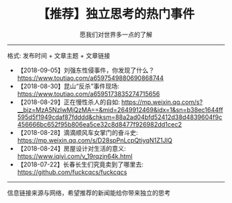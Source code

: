 # <center>【推荐】独立思考的热门事件</center>
<center>愿我们对世界多一点的了解</center>

---

格式: 发布时间 + 文章主题 + 文章链接

* 【2018-09-05】刘强东性侵事件，你发现了什么？<https://www.toutiao.com/a6597549880690868744>
* 【2018-08-30】昆山“反杀”事件现场: <https://www.toutiao.com/a6595173835274715656>
* 【2018-08-29】正在慢性杀人的自如: <https://mp.weixin.qq.com/s?__biz=MzA5NzIwMjQzMA==&mid=2649912469&idx=1&sn=b38ec1644ff595d5f1949cdaf87fdddd&chksm=88a2ad04bfd52412d38d4839604f9c456666bc652f95b806ea5ce32c8d8477f926982dd1cec2>
* 【2018-08-28】滴滴顺风车女掌门的奋斗史: <https://mp.weixin.qq.com/s/D28spPnLcpQtiyqN1Z1JlQ>
* 【2018-08-24】房屋设计对生活的意义: <https://www.iqiyi.com/v_19rqzjn64k.html>
* 【2018-07-22】长春长生们究竟卖到了哪里去: <https://github.com/fuckcqcs/fuckcqcs>

---

信息链接来源与网络，希望推荐的新闻能给你带来独立的思考
